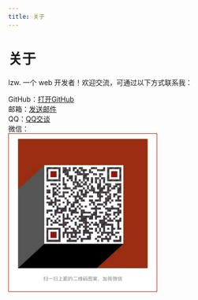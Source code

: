 ```yaml
---
title: 关于
---
```

<style>
img{
  max-width: 300px !important;
  border:1px solid #9B2D12;
}
</style>

# 关于

lzw. 一个 web 开发者！欢迎交流，可通过以下方式联系我：

GitHub：[打开GitHub](https://github.com/lzwdot)  
邮箱：[发送邮件](http://mail.qq.com/cgi-bin/qm_share?t=qm_mailme&email=kf3r5vX_5dHg4L-y-vw)   
QQ：[QQ交谈](http://wpa.qq.com/msgrd?v=3&amp;uin=506892568&amp;site=qq&amp;menu=yes)    
微信：    
![微信交谈](./images/weixin.jpg)   
  
 